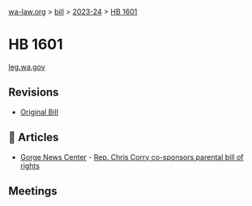 [wa-law.org](/) > [bill](/bill/) > [2023-24](/bill/2023-24/) > [HB 1601](/bill/2023-24/hb/1601/)

# HB 1601
[leg.wa.gov](https://app.leg.wa.gov/billsummary?BillNumber=1601&Year=2023&Initiative=false)

## Revisions
* [Original Bill](1/)

## 📰 Articles
* [Gorge News Center](/org/gorge_news_center/) - [Rep. Chris Corry co-sponsors parental bill of rights](https://gorgenewscenter.com/2023/01/30/rep-chris-corry-co-sponsors-parental-bill-of-rights/#:~:text=HB%201601)

## Meetings